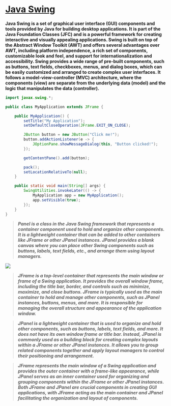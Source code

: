 # [Java Swing](https://www.geeksforgeeks.org/introduction-to-java-swing/)

**Java Swing is a set of graphical user interface (GUI) components and tools provided by Java for building desktop applications. It is part of the Java Foundation Classes (JFC) and is a powerful framework for creating interactive and visually appealing applications. Swing is built on top of the Abstract Window Toolkit (AWT) and offers several advantages over AWT, including platform independence, a rich set of components, customizable look and feel, and support for internationalization and accessibility. Swing provides a wide range of pre-built components, such as buttons, text fields, checkboxes, menus, and dialog boxes, which can be easily customized and arranged to create complex user interfaces. It follows a model-view-controller (MVC) architecture, where the components (view) are separate from the underlying data (model) and the logic that manipulates the data (controller).**

```java
import javax.swing.*;

public class MyApplication extends JFrame {

    public MyApplication() {
        setTitle("My Application");
        setDefaultCloseOperation(JFrame.EXIT_ON_CLOSE);

        JButton button = new JButton("Click me!");
        button.addActionListener(e -> {
            JOptionPane.showMessageDialog(this, "Button clicked!");
        });

        getContentPane().add(button);

        pack();
        setLocationRelativeTo(null);
    }

    public static void main(String[] args) {
        SwingUtilities.invokeLater(() -> {
            MyApplication app = new MyApplication();
            app.setVisible(true);
        });
    }
}
```

> **_Panel is a class in the Java Swing framework that represents a container component used to hold and organize other components. It is a lightweight container that can be added to other containers like JFrame or other JPanel instances. JPanel provides a blank canvas where you can place other Swing components such as buttons, labels, text fields, etc., and arrange them using layout managers._**

![](https://cdn.educba.com/academy/wp-content/uploads/2020/03/JPanel-vs-JFrame-1.jpg)

> **_JFrame is a top-level container that represents the main window or frame of a Swing application. It provides the overall window frame, including the title bar, border, and controls such as minimize, maximize, and close buttons. JFrame is typically used as the main container to hold and manage other components, such as JPanel instances, buttons, menus, and more. It is responsible for managing the overall structure and appearance of the application window._**

> **_JPanel is a lightweight container that is used to organize and hold other components, such as buttons, labels, text fields, and more. It does not have its own window frame or title bar. Instead, JPanel is commonly used as a building block for creating complex layouts within a JFrame or other JPanel instances. It allows you to group related components together and apply layout managers to control their positioning and arrangement._**

> **_JFrame represents the main window of a Swing application and provides the outer container with a frame-like appearance, while JPanel serves as an inner container used for organizing and grouping components within the JFrame or other JPanel instances. Both JFrame and JPanel are crucial components in creating GUI applications, with JFrame acting as the main container and JPanel facilitating the organization and layout of components._**
